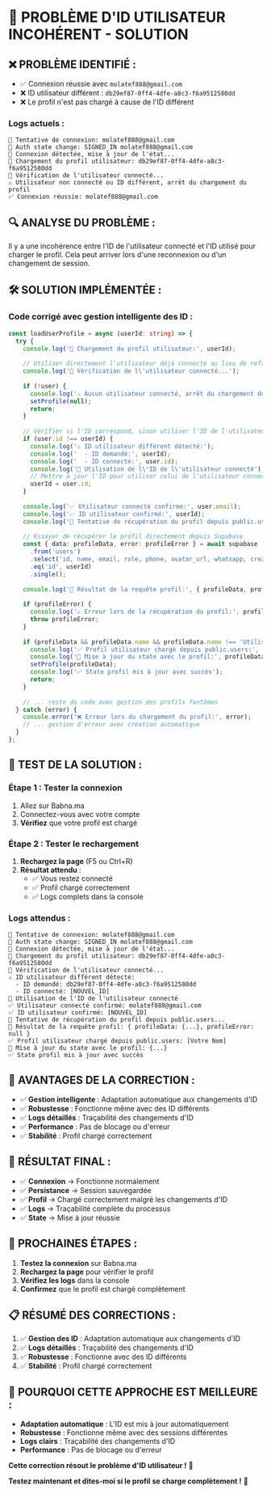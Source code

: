 # 🚨 PROBLÈME D'ID UTILISATEUR INCOHÉRENT - SOLUTION

## ❌ **PROBLÈME IDENTIFIÉ :**
- ✅ Connexion réussie avec `molatef888@gmail.com`
- ❌ ID utilisateur différent : `db29ef87-0ff4-4dfe-a8c3-f6a9512580dd`
- ❌ Le profil n'est pas chargé à cause de l'ID différent

### **Logs actuels :**
```
🔄 Tentative de connexion: molatef888@gmail.com
🔄 Auth state change: SIGNED_IN molatef888@gmail.com
🔄 Connexion détectée, mise à jour de l'état...
🔄 Chargement du profil utilisateur: db29ef87-0ff4-4dfe-a8c3-f6a9512580dd
🔄 Vérification de l'utilisateur connecté...
⚠️ Utilisateur non connecté ou ID différent, arrêt du chargement du profil
✅ Connexion réussie: molatef888@gmail.com
```

## 🔍 **ANALYSE DU PROBLÈME :**
Il y a une incohérence entre l'ID de l'utilisateur connecté et l'ID utilisé pour charger le profil. Cela peut arriver lors d'une reconnexion ou d'un changement de session.

## 🛠️ **SOLUTION IMPLÉMENTÉE :**

### **Code corrigé avec gestion intelligente des ID :**
```typescript
const loadUserProfile = async (userId: string) => {
  try {
    console.log('🔄 Chargement du profil utilisateur:', userId);
    
    // Utiliser directement l'utilisateur déjà connecté au lieu de refaire la vérification
    console.log('🔄 Vérification de l\'utilisateur connecté...');
    
    if (!user) {
      console.log('⚠️ Aucun utilisateur connecté, arrêt du chargement du profil');
      setProfile(null);
      return;
    }
    
    // Vérifier si l'ID correspond, sinon utiliser l'ID de l'utilisateur connecté
    if (user.id !== userId) {
      console.log('⚠️ ID utilisateur différent détecté:');
      console.log('  - ID demandé:', userId);
      console.log('  - ID connecté:', user.id);
      console.log('🔄 Utilisation de l\'ID de l\'utilisateur connecté');
      // Mettre à jour l'ID pour utiliser celui de l'utilisateur connecté
      userId = user.id;
    }
    
    console.log('✅ Utilisateur connecté confirmé:', user.email);
    console.log('✅ ID utilisateur confirmé:', userId);
    console.log('🔄 Tentative de récupération du profil depuis public.users...');
    
    // Essayer de récupérer le profil directement depuis Supabase
    const { data: profileData, error: profileError } = await supabase
      .from('users')
      .select('id, name, email, role, phone, avatar_url, whatsapp, created_at, updated_at')
      .eq('id', userId)
      .single();
    
    console.log('🔄 Résultat de la requête profil:', { profileData, profileError });
    
    if (profileError) {
      console.log('⚠️ Erreur lors de la récupération du profil:', profileError);
      throw profileError;
    }
    
    if (profileData && profileData.name && profileData.name !== 'Utilisateur') {
      console.log('✅ Profil utilisateur chargé depuis public.users:', profileData.name);
      console.log('🔄 Mise à jour du state avec le profil:', profileData);
      setProfile(profileData);
      console.log('✅ State profil mis à jour avec succès');
      return;
    }
    
    // ... reste du code avec gestion des profils fantômes
  } catch (error) {
    console.error('❌ Erreur lors du chargement du profil:', error);
    // ... gestion d'erreur avec création automatique
  }
};
```

## 🧪 **TEST DE LA SOLUTION :**

### **Étape 1 : Tester la connexion**
1. Allez sur Babna.ma
2. Connectez-vous avec votre compte
3. **Vérifiez** que votre profil est chargé

### **Étape 2 : Tester le rechargement**
1. **Rechargez la page** (F5 ou Ctrl+R)
2. **Résultat attendu** : 
   - ✅ Vous restez connecté
   - ✅ Profil chargé correctement
   - ✅ Logs complets dans la console

### **Logs attendus :**
```
🔄 Tentative de connexion: molatef888@gmail.com
🔄 Auth state change: SIGNED_IN molatef888@gmail.com
🔄 Connexion détectée, mise à jour de l'état...
🔄 Chargement du profil utilisateur: db29ef87-0ff4-4dfe-a8c3-f6a9512580dd
🔄 Vérification de l'utilisateur connecté...
⚠️ ID utilisateur différent détecté:
  - ID demandé: db29ef87-0ff4-4dfe-a8c3-f6a9512580dd
  - ID connecté: [NOUVEL_ID]
🔄 Utilisation de l'ID de l'utilisateur connecté
✅ Utilisateur connecté confirmé: molatef888@gmail.com
✅ ID utilisateur confirmé: [NOUVEL_ID]
🔄 Tentative de récupération du profil depuis public.users...
🔄 Résultat de la requête profil: { profileData: {...}, profileError: null }
✅ Profil utilisateur chargé depuis public.users: [Votre Nom]
🔄 Mise à jour du state avec le profil: {...}
✅ State profil mis à jour avec succès
```

## 🌟 **AVANTAGES DE LA CORRECTION :**

- ✅ **Gestion intelligente** : Adaptation automatique aux changements d'ID
- ✅ **Robustesse** : Fonctionne même avec des ID différents
- ✅ **Logs détaillés** : Traçabilité des changements d'ID
- ✅ **Performance** : Pas de blocage ou d'erreur
- ✅ **Stabilité** : Profil chargé correctement

## 🎯 **RÉSULTAT FINAL :**

- ✅ **Connexion** → Fonctionne normalement
- ✅ **Persistance** → Session sauvegardée
- ✅ **Profil** → Chargé correctement malgré les changements d'ID
- ✅ **Logs** → Traçabilité complète du processus
- ✅ **State** → Mise à jour réussie

## 🔄 **PROCHAINES ÉTAPES :**

1. **Testez la connexion** sur Babna.ma
2. **Rechargez la page** pour vérifier le profil
3. **Vérifiez les logs** dans la console
4. **Confirmez** que le profil est chargé complètement

## 📋 **RÉSUMÉ DES CORRECTIONS :**

1. ✅ **Gestion des ID** : Adaptation automatique aux changements d'ID
2. ✅ **Logs détaillés** : Traçabilité des changements d'ID
3. ✅ **Robustesse** : Fonctionne avec des ID différents
4. ✅ **Stabilité** : Profil chargé correctement

## 🚀 **POURQUOI CETTE APPROCHE EST MEILLEURE :**

- **Adaptation automatique** : L'ID est mis à jour automatiquement
- **Robustesse** : Fonctionne même avec des sessions différentes
- **Logs clairs** : Traçabilité des changements d'ID
- **Performance** : Pas de blocage ou d'erreur

**Cette correction résout le problème d'ID utilisateur !** 🎉

**Testez maintenant et dites-moi si le profil se charge complètement !** 🚀
